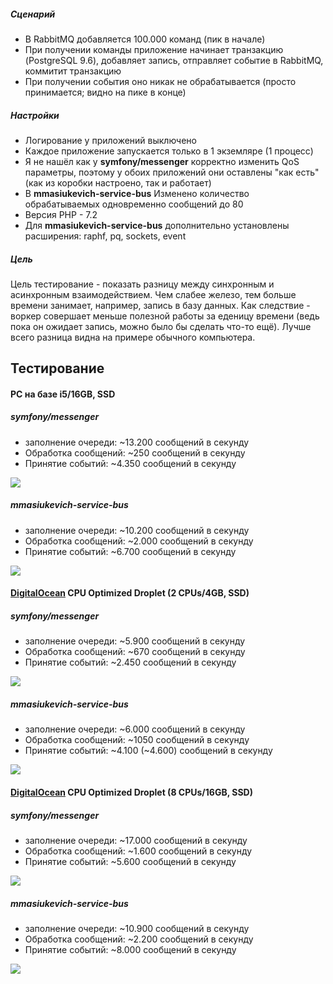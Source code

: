 ##### Сценарий
* В RabbitMQ добавляется 100.000 команд (пик в начале)
* При получении команды приложение начинает транзакцию (PostgreSQL 9.6), добавляет запись, отправляет событие в RabbitMQ, коммитит транзакцию
* При получении события оно никак не обрабатывается (просто принимается; видно на пике в конце)

##### Настройки
* Логирование у приложений выключено
* Каждое приложение запускается только в 1 экземляре (1 процесс)
* Я не нашёл как у **symfony/messenger** корректно изменить QoS параметры, поэтому у обоих приложений они оставлены "как есть" (как из коробки настроено, так и работает)
* В **mmasiukevich-service-bus** Изменено количество обрабатываемых одновременно сообщений до 80
* Версия PHP - 7.2
* Для **mmasiukevich-service-bus** дополнительно установлены расширения: raphf, pq, sockets, event

##### Цель
Цель тестирование - показать разницу между синхронным и асинхронным взаимодействием. Чем слабее железо, тем больше времени занимает, например, запись в базу данных. Как следствие - воркер совершает меньше полезной работы за еденицу времени (ведь пока он ожидает запись, можно было бы сделать что-то ещё). Лучше всего разница видна на примере обычного компьютера.

## Тестирование

#### PC на базе i5/16GB, SSD

##### **symfony/messenger**
* заполнение очереди: ~13.200 сообщений в секунду
* Обработка сообщений: ~250 сообщений в секунду
* Принятие событий: ~4.350 сообщений в секунду

![](https://github.com/mmasiukevich/performance-comparison/blob/master/results/messenger-pc.png)

##### **mmasiukevich-service-bus**
* заполнение очереди: ~10.200 сообщений в секунду
* Обработка сообщений: ~2.000 сообщений в секунду
* Принятие событий: ~6.700 сообщений в секунду

![](https://github.com/mmasiukevich/performance-comparison/blob/master/results/service-bus-pc.png)

#### [DigitalOcean](https://www.digitalocean.com/) CPU Optimized Droplet (2 CPUs/4GB, SSD)

##### **symfony/messenger**
* заполнение очереди: ~5.900 сообщений в секунду
* Обработка сообщений: ~670 сообщений в секунду
* Принятие событий: ~2.450 сообщений в секунду

![](https://github.com/mmasiukevich/performance-comparison/blob/master/results/messenger-1.png)

##### **mmasiukevich-service-bus**
* заполнение очереди: ~6.000 сообщений в секунду
* Обработка сообщений: ~1050 сообщений в секунду
* Принятие событий: ~4.100 (~4.600) сообщений в секунду

![](https://github.com/mmasiukevich/performance-comparison/blob/master/results/service-bus-1.png)

#### [DigitalOcean](https://www.digitalocean.com/) CPU Optimized Droplet (8 CPUs/16GB, SSD)

##### **symfony/messenger**
* заполнение очереди: ~17.000 сообщений в секунду
* Обработка сообщений: ~1.600 сообщений в секунду
* Принятие событий: ~5.600 сообщений в секунду

![](https://github.com/mmasiukevich/performance-comparison/blob/master/results/messenger-2.png)

##### **mmasiukevich-service-bus**
* заполнение очереди: ~10.900 сообщений в секунду
* Обработка сообщений: ~2.200 сообщений в секунду
* Принятие событий: ~8.000 сообщений в секунду

![](https://github.com/mmasiukevich/performance-comparison/blob/master/results/service-bus-2.png)
